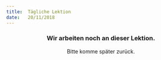 ```yaml
---
title:  Tägliche Lektion
date:   20/11/2018
---
```


### <center>Wir arbeiten noch an dieser Lektion.</center>
<center>Bitte komme später zurück.</center>